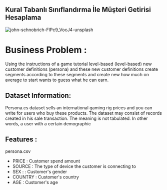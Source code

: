 
## Kural Tabanlı Sınıflandırma İle Müşteri Getirisi Hesaplama
![john-schnobrich-FlPc9_VocJ4-unsplash](https://user-images.githubusercontent.com/81189969/145985442-fd155ab6-6f7f-4b6d-9521-523e9ec099c1.jpg)

# Business Problem :
Using the instructions of a game tutorial
level-based (level-based) new customer definitions
(persona) and these new customer definitions
create segments according to these segments and create new
how much on average to start
wants to guess what he can earn.


## Dataset Information:
Persona.cs dataset sells an international gaming rig prices
and you can write for users who buy these products.
The dataset may consist of records created in his sale transaction.
The meaning is not tabulated.
In other words, a user with a certain demographic

## Features :
persona.csv
- PRICE   : Customer spend amount
- SOURCE  : The type of device the customer is connecting to
- SEX :   : Customer's gender
- COUNTRY : Customer's country
- AGE     : Customer's age
